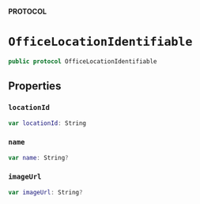 **PROTOCOL**

# `OfficeLocationIdentifiable`

```swift
public protocol OfficeLocationIdentifiable
```

## Properties
### `locationId`

```swift
var locationId: String
```

### `name`

```swift
var name: String?
```

### `imageUrl`

```swift
var imageUrl: String?
```
